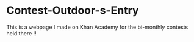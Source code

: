 # Contest-Outdoor-s-Entry
This is a webpage I made on Khan Academy for the bi-monthly contests held there !!

